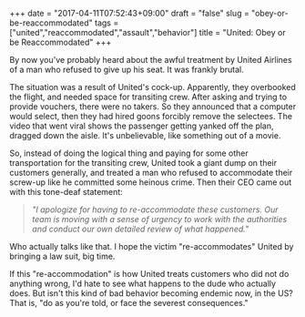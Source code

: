+++
date = "2017-04-11T07:52:43+09:00"
draft = "false"
slug = "obey-or-be-reaccommodated"
tags = ["united","reaccommodated","assault","behavior"]
title = "United: Obey or be Reaccommodated"
+++

By now you've probably heard about the awful treatment by United Airlines of a man who refused to give up his seat. It was frankly brutal. 

<!--more-->

The situation was a result of United's cock-up. Apparently, they overbooked the flight, and needed space for transiting crew. After asking and trying to provide vouchers, there were no takers. So they announced that a computer would select, then they had hired goons forcibly remove the selectees. The video that went viral shows the passenger getting yanked off the plan, dragged down the aisle. It's unbelievable, like something out of a movie.  

So, instead of doing the logical thing and paying for some other transportation for the transiting crew, United took a giant dump on their customers generally, and treated a man who refused to accommodate their screw-up like he committed some heinous crime. Then their CEO came out with this tone-deaf statement: 

> _"I apologize for having to re-accommodate these customers. Our team is moving with a sense of urgency to work with the authorities and conduct our own detailed review of what happened."_

Who actually talks like that. I hope the victim "re-accommodates" United by bringing a law suit, big time. 

If this "re-accommodation" is how United treats customers who did not do anything wrong, I'd hate to see what happens to the dude who actually does. But isn't this kind of bad behavior becoming endemic now, in the US? That is, "do as you're told, or face the severest consequences." 

